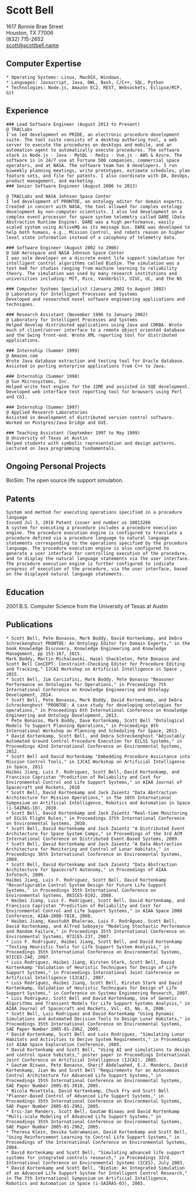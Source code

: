 
# Scott Bell 
1617 Bonnie Brae Street \
Houston, TX 77006 \
(832) 715-2652 \
scott@scottbell.name

## Computer Expertise
    * Operating Systems: Linux, MacOSX, Windows,
    * Languages: Javascript, Java, OWL, Bash, C/C++, SQL, Python
    * Technologies: Node.js, Amazon EC2, REST, Websockets, Eclipse/RCP, Git

## Experience
    ### Lead Software Engineer (August 2013 to Present)
    @ TRACLabs
    I've led development on PRIDE, an electronic procedure development suite. The tool suite consists of a desktop authoring tool, a web server to execute the procedures on desktops and mobile, and an automation agent to automatically execute procedures. The software stack is Node.js - Java - MySQL - Redis - Vue.js - AWS & Azure. The software is in 24/7 use at Fortune 500 companies, commercial space operators, and at NASA. The software team has 8 developers. I run biweekly planning meetings, write prototypes, estimate schedules, plan feature sets, and file for patents. I also coordinate with QA, DevOps, product management, and marketing.
    ### Senior Software Engineer (August 2006 to 2013)
	
    @ TRACLabs and NASA Johnson Space Center
    I led development of PRONTOE, an ontology editor for domain experts. Created in concert with NASA, the tool allowed for complex ontology development by non-computer scientists. I also led development on a complex event processor for space system telemetry called DARE (Data Abstraction Runtime Engine). DARE was a high performance, easily scaled system using ActiveMQ as its message bus. DARE was developed to help both humans, e.g., Mission Control, and robots reason on higher level state information instead of a cacophony of telemetry data.
	
    ### Software Engineer (August 2002 to 2006)
    @ S&K Aerospace and NASA Johnson Space Center
    I was sole developer on a discrete event life support simulation for intelligent control algorithms called BioSim. The simulation was a test bed for studies ranging from machine learning to reliability theory. The simulation was used by many research institutions and universities including: MIT, Rice, Vanderbilt, UIUC, UC, and the NS
	
    ### Computer Systems Specialist (January 2002 to August 2002)
    @ Laboratory for Intelligent Processes and Systems
    Developed and researched novel software engineering applications and techniques.
	
    ### Research Assistant (November 1996 to January 2002)
    @ Laboratory for Intelligent Processes and Systems
    Helped develop distributed applications using Java and CORBA. Wrote much of client/server interface to a remote object oriented database and the Swing front-end. Wrote XML reporting tool for distributed applications.
	
    ### Internship (Summer 1999)
    @ Amazon.com
    Wrote Java database extraction and testing tool for Oracle database. Assisted in porting enterprise applications from C++ to Java.
	
    ### Internship (Summer 1998)
    @ Sun Microsystems, Inc.
    Helped write test engine for the J2ME and assisted in SQE development. Developed web interface test reporting tool for browsers using Perl and CGI.
	
    ### Internship (Summer 1997)
    @ Applied Research Laboratories
    Assisted in development of distributed version control software. Worked on Postgres/Java bridge and GUI.
	
    ### Teaching Assistant (September 1997 to May 1999)
    @ University of Texas at Austin
    Helped students with symbolic representation and design patterns. Lectured on Java programming fundamentals.

## Ongoing Personal Projects
BioSim: The open source life support simulation.

## Patents
    System and method for executing operations specified in a procedure language 
    Issued Jul 3, 2018 Patent issuer and number us 10013266 
    A system for executing a procedure includes a procedure execution engine. The procedure execution engine is configured to translate a procedure defined via a procedure language to natural language statements corresponding to the operations specified by the procedure language. The procedure execution engine is also configured to generate a user interface for controlling execution of the procedure, and to display the natural language statements via the user interface. The procedure execution engine is further configured to indicate progress of execution of the procedure, via the user interface, based on the displayed natural language statements.

## Education
2001 B.S. Computer Science from the University of Texas at Austin

## Publications
    * Scott Bell, Pete Bonasso, Mark Boddy, David Kortenkamp, and Debra Schreckenghost PRONTOE: An Ontology Editor for Domain Experts," in the book Knowledge Discovery, Knowledge Engineering and Knowledge Management, pp 153-167, 2015.
    Mark Boddy, Martin Michalowski, Hazel Shackleton, Pete Bonasso and Scott Bell ConCEPT: Constraint-Checking Editor for Procedure Editing and Tracking," IJCAI Workshop on Artificial Intelligence in Space , 2015.
    * Scott Bell, Jim Carciofini, Mark Boddy, Pete Bonasso "Reasoner Performance on Ontologies for Operations," in Proceedings 7th International Conference on Knowledge Engineering and Ontology Development, 2014.
    * Scott Bell, Pete Bonasso, Mark Boddy, David Kortenkamp, and Debra Schreckenghost "PRONTOE: A case study for developing ontologies for operations," in Proceedings 6th International Conference on Knowledge Engineering and Ontology Development, 2013.
    * Pete Bonasso, Mark Boddy, Dave Kortenkamp, Scott Bell "Ontological Models To Support Planning Operations," in Proceedings 8th International Workshop on Planning and Scheduling for Space, 2013.
    * David Kortenkamp, Scott Bell, and Debra Schreckenghost "Adjustably Automated Ground Control Procedure Execution for ECLSS Systems," in Proceedings 42nd International Conference on Environmental Systems, 2012.
    * Scott Bell and David Kortenkamp "Embedding Procedure Assistance into Mission Control Tools," in IJCAI Workshop on Artificial Intelligence in Space, 2011
    Haibei Jiang, Luis F. Rodriguez, Scott Bell, David Kortenkamp, and Francisco Capristan "Prediction of Reliability and Cost for Environmental Control and Life Support Systems," in AIAA Journal of Spacecraft and Rockets, 2010
    * Scott Bell, David Kortenkamp and Jack Zaientz "Data Abstraction Architecture for Mission Operations," in The 10th International Symposium on Artificial Intelligence, Robotics and Automation in Space (i-SAIRAS-10), 2010.
    * Scott Bell, David Kortenkamp and Jack Zaientz "Real-time Monitoring of ECLSS Flight Rules," in Proceedings 37th International Conference on Environmental Systems, 2010.
    * Scott Bell, David Kortenkamp and Jack Zaientz "A Distributed Event Architecture for Space System Comps," in Proceedings of the 3rd ACM International Conference on Distributed Event-Based Systems, 2009.
    * Scott Bell, David Kortenkamp and Jack Zaientz "A Data Abstraction Architecture for Monitoring and Control of Lunar Habitats," in Proceedings 36th International Conference on Environmental Systems, 2009.
    * Scott Bell, David Kortenkamp and Jack Zaientz "Data Abstraction Architecture for Spacecraft Autonomy," in Proceedings of AIAA Infotech, 2009.
    Haibei Jiang, Luis F. Rodriguez, Scott Bell, David Kortenkamp "Reconfigurable Control System Design for Future Life Support Systems," in Proceedings 35th International Conference on Environmental Systems, 08ICES-0192, 2008.
    * Haibei Jiang, Luis F. Rodriguez, Scott Bell, David Kortenkamp, and Francisco Capristan "Prediction of Reliability and Cost for Environmental Control and Life Support Systems," in AIAA Space 2008 Conference, AIAA-2008-7818, 2008.
    * Haibei Jiang, Kaustubh Bhalerao, Luis F. RodrÃ­guez, Scott Bell, David Kortenkamp, and Alfred Soboyejo "Modeling Stochastic Performance and Random Failure," in Proceedings 35th International Conference on Environmental Systems, 07ICES-237, 2007.
    * Luis F. Rodriguez, Haibei Jiang, Scott Bell, and David Kortenkamp "Testing Heuristic Tools for Life Support System Analysis," in Proceedings 35th International Conference on Environmental Systems, 07ICES-240, 2007.
    * Luis Rodriguez, Haibei Jiang, Kirsten Stark, Scott Bell, David Kortenkamp "Validation of Heuristic Techniques for Design of Life Support Systems," in Proceedings International Joint Conference on Artificial Intelligence (IJCAI), 2007.
    * Luis Rodriguez, Haibei Jiang, Scott Bell, Kirsten Stark and David Kortenkamp, Validation of Heuristic Techniques for Design of Life Support Systems," in Conference on Systems Engineering Research, 2007.
    * Luis Rodriguez, Scott Bell and David Kortenkamp, Use of Genetic Algorithms and Transient Models for Life Support Systems Analysis," in AIAA Journal of Spacecraft and Rockets, Vol. 43, No. 6, 2006.
    * Scott Bell, Luis Rodriguez and David Kortenkamp "Using Dynamic Simulations and Automated Decision Tools to Design Lunar Habitats," in Proceedings 35th International Conference on Environmental Systems, SAE Paper Number 2005-01-2962, 2005.
    * David Kortenkamp, Scott Bell and Luis Rodriguez, "Simulating Lunar Habitats and Activities to Derive System Requirements," in Proceedings 1st AIAA Space Exploration Conference, 2005.
    * David Kortenkamp and Scott Bell, "Using AI and simulations to design and control space habitats," poster paper in Proceedings International Joint Conference on Artificial Intelligence (IJCAI), 2005.
    * Gautam Biswas, Pete Bonasso, Sherif Abdelwahed, E.J. Manders, David Kortenkamp, Jian Wu and Scott Bell "Requirements for an Autonomous Control Architecture for Advanced Life Support Systems," in Proceedings 35th International Conference on Environmental Systems, SAE Paper Number 2005-01-3010, 2005.
    * Nicola Musettola, David Kortenkamp, Chuck Fry and Scott Bell "Planner-Based Control of Advanced Life Support Systems," in Proceedings 35th International Conference on Environmental Systems, SAE Paper Number 2005-01-2961, 2005.
    * Eric-Jan Manders, Scott Bell, Gautam Biswas and David Kortenkamp "Multi-scale Modeling of Advanced Life Support Systems," in Proceedings 35th International Conference on Environmental Systems, SAE Paper Number 2005-01-2962, 2005.
    * Theresa Klein, Devika Subramanian, David Kortenkamp and Scott Bell, "Using Reinforcement Learning to Control Life Support Systems," in Proceedings of the International Conference on Environmental Systems, 2004.
    * David Kortenkamp and Scott Bell, "Simulating advanced life support systems for integrated controls research," in Proceedings 33rd International Conference on Environmental Systems (ICES), July 2003.
    * David Kortenkamp and Scott Bell, "BioSim: An Integrated Simulation of an Advanced Life Support System for Intelligent Control Research," in The 7th International Symposium on Artificial Intelligence, Robotics and Automation in Space (i-SAIRAS-03), 2003.

